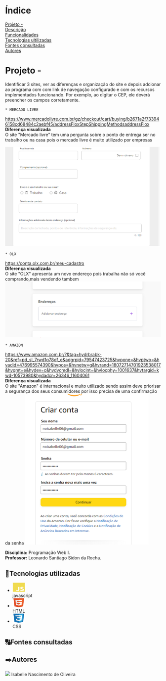 # Índice
[Projeto - ](#projeto---portifolio-para-escrita-do-readme)  
[Descrição](#descri%C3%A7%C3%A3o)  
[Funcionalidades](#funcionalidades)  
[Tecnologias ultilizadas](#tecnologias-ultilizadas)    
[Fontes consultadas](#fontes-consultadas)  
[Autores](#autores)  

# Projeto - 
Identificar 3 sites, ver as diferenças e organização do site e depois adcionar ao programa com  com link de navegação configurado e com os recursos implementados funcionando. Por exemplo, ao digitar o CEP, ele deverá preencher os campos corretamente.

    * MERCADO LIVRE
  https://www.mercadolivre.com.br/gz/checkout/cart/buying/b2671a2f733946158cd68484c2aebf45/addressFloxStepShippingMethodsaddressFlox
  <br>
  <strong> Diferença visualizada </strong>
  <br>
  O site "Mercado livre" tem uma pergunta sobre o ponto de entrega ser no trabalho ou na casa pois o mercado livre é muito utilizado por empresas
  
  <img src="img/trabalhocasa.png" width="500px">
  <br>

    * OLX
  https://conta.olx.com.br/meu-cadastro
  <br>
  <strong> Diferença visualizada </strong>
  <br>
  O site "OLX" apresenta um novo endereço pois trabalha não só você comprando,mais vendendo tambem
  <img src="img/novoendereco.png" width="600px">
<br>

    * AMAZON
https://www.amazon.com.br/?&tag=hydrbrabk-20&ref=pd_sl_7rwd1q78df_e&adgrpid=79547423725&hvpone=&hvptwo=&hvadid=476995574390&hvpos=&hvnetw=g&hvrand=18072714701923538017&hvqmt=e&hvdev=c&hvdvcmdl=&hvlocint=&hvlocphy=1001637&hvtargid=kwd-10573980&hydadcr=26346_11604061
  <br>
  <strong> Diferença visualizada </strong>
  <br>
  O site "Amazon" é internacional e muito utilizado sendo assim deve priorisar a segurança dos seus consumidores por isso precisa de uma confirmação da senha
  <img src="img/amazonsenha.png" width="400px">
<br>

<strong>Disciplina:</strong> Programação Web I. <br>
<strong>Professor:</strong>  Leonardo Santiago Sidon da Rocha. <br>

## 📱Tecnologias utilizadas
 * <img alt="Rafa-Js" height="30" width="40" src="https://raw.githubusercontent.com/devicons/devicon/master/icons/javascript/javascript-plain.svg"> <br>
  javascript <br>
 * <img alt="Rafa-HTML" height="30" width="40" src="https://raw.githubusercontent.com/devicons/devicon/master/icons/html5/html5-original.svg"><br>
  HTML<br>
 * <img alt="Rafa-CSS" height="30" width="40" src="https://raw.githubusercontent.com/devicons/devicon/master/icons/css3/css3-original.svg"><br>
  CSS<br>
  

## 🔠Fontes consultadas
  
## ✒️Autores
 <img src="isabelle.png" width="20px"> Isabelle Nascimento de Oliveira <br>
